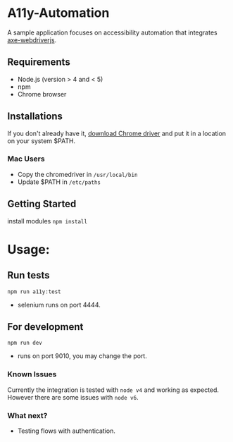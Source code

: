 # A11y-Automation
A sample application focuses on accessibility automation that integrates [axe-webdriverjs](https://github.com/dequelabs/axe-webdriverjs).

## Requirements
* Node.js (version > 4 and < 5)
* npm
* Chrome browser

## Installations
If you don't already have it, [download Chrome driver](https://sites.google.com/a/chromium.org/chromedriver/downloads) and put it in a location on your system $PATH.

### Mac Users
* Copy the chromedriver in `/usr/local/bin`
* Update $PATH in `/etc/paths`

## Getting Started
install modules
`npm install`

# Usage:
## Run tests
`npm run a11y:test`
* selenium runs on port 4444.

## For development
`npm run dev`
* runs on port 9010, you may change the port.

### Known Issues
Currently the integration is tested with `node v4` and working as expected. However there are some issues with `node v6`.

### What next?
* Testing flows with authentication.
